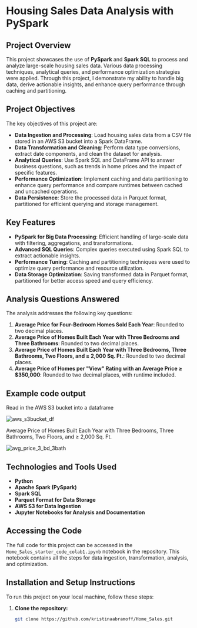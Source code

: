 # Housing Sales Data Analysis with PySpark

## Project Overview
This project showcases the use of **PySpark** and **Spark SQL** to process and analyze large-scale housing sales data. Various data processing techniques, analytical queries, and performance optimization strategies were applied. Through this project, I demonstrate my ability to handle big data, derive actionable insights, and enhance query performance through caching and partitioning.

## Project Objectives
The key objectives of this project are:
- **Data Ingestion and Processing**: Load housing sales data from a CSV file stored in an AWS S3 bucket into a Spark DataFrame.
- **Data Transformation and Cleaning**: Perform data type conversions, extract date components, and clean the dataset for analysis.
- **Analytical Queries**: Use Spark SQL and DataFrame API to answer business questions, such as trends in home prices and the impact of specific features.
- **Performance Optimization**: Implement caching and data partitioning to enhance query performance and compare runtimes between cached and uncached operations.
- **Data Persistence**: Store the processed data in Parquet format, partitioned for efficient querying and storage management.

## Key Features
- **PySpark for Big Data Processing**: Efficient handling of large-scale data with filtering, aggregations, and transformations.
- **Advanced SQL Queries**: Complex queries executed using Spark SQL to extract actionable insights.
- **Performance Tuning**: Caching and partitioning techniques were used to optimize query performance and resource utilization.
- **Data Storage Optimization**: Saving transformed data in Parquet format, partitioned for better access speed and query efficiency.

## Analysis Questions Answered
The analysis addresses the following key questions:
1. **Average Price for Four-Bedroom Homes Sold Each Year**: Rounded to two decimal places.
2. **Average Price of Homes Built Each Year with Three Bedrooms and Three Bathrooms**: Rounded to two decimal places.
3. **Average Price of Homes Built Each Year with Three Bedrooms, Three Bathrooms, Two Floors, and ≥ 2,000 Sq. Ft.**: Rounded to two decimal places.
4. **Average Price of Homes per "View" Rating with an Average Price ≥ $350,000**: Rounded to two decimal places, with runtime included.

## Example code output

Read in the AWS S3 bucket into a dataframe


![aws_s3bucket_df](https://github.com/user-attachments/assets/9edf55cd-5db0-4ab8-9b28-6f3fe19ef473)

Average Price of Homes Built Each Year with Three Bedrooms, Three Bathrooms, Two Floors, and ≥ 2,000 Sq. Ft.

![avg_price_3_bd_3bath](https://github.com/user-attachments/assets/f3e8ce68-de79-4b03-8e99-0bd388d10212)



## Technologies and Tools Used
- **Python**
- **Apache Spark (PySpark)**
- **Spark SQL**
- **Parquet Format for Data Storage**
- **AWS S3 for Data Ingestion**
- **Jupyter Notebooks for Analysis and Documentation**

## Accessing the Code
The full code for this project can be accessed in the `Home_Sales_starter_code_colab1.ipynb` notebook in the repository. This notebook contains all the steps for data ingestion, transformation, analysis, and optimization.

## Installation and Setup Instructions
To run this project on your local machine, follow these steps:
1. **Clone the repository:**
   ```bash
   git clone https://github.com/kristinaabramoff/Home_Sales.git

